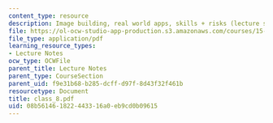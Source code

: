 ```yaml
---
content_type: resource
description: Image building, real world apps, skills + risks (lecture slides).
file: https://ol-ocw-studio-app-production.s3.amazonaws.com/courses/15-969-dynamic-leadership-using-improvisation-in-business-fall-2004/08b561461822443316a0eb9cd0b09615_class_8.pdf
file_type: application/pdf
learning_resource_types:
- Lecture Notes
ocw_type: OCWFile
parent_title: Lecture Notes
parent_type: CourseSection
parent_uid: f9e31b68-b285-dcff-d97f-8d43f32f461b
resourcetype: Document
title: class_8.pdf
uid: 08b56146-1822-4433-16a0-eb9cd0b09615
---
```

